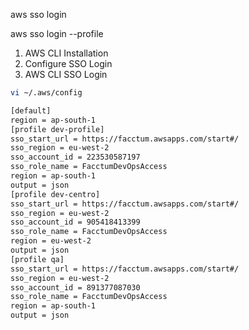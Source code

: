 aws sso login 

aws sso login --profile <profile-name>

1. AWS CLI Installation
2. Configure SSO Login
3. AWS CLI SSO Login

```sh
vi ~/.aws/config
```

```sh
[default]
region = ap-south-1
[profile dev-profile]
sso_start_url = https://facctum.awsapps.com/start#/
sso_region = eu-west-2
sso_account_id = 223530587197
sso_role_name = FacctumDevOpsAccess
region = ap-south-1
output = json
[profile dev-centro]
sso_start_url = https://facctum.awsapps.com/start#/
sso_region = eu-west-2
sso_account_id = 905418413399
sso_role_name = FacctumDevOpsAccess
region = eu-west-2
output = json
[profile qa]
sso_start_url = https://facctum.awsapps.com/start#/
sso_region = eu-west-2
sso_account_id = 891377087030
sso_role_name = FacctumDevOpsAccess
region = ap-south-1
output = json
```
